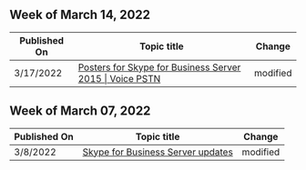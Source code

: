 <!-- This file is generated automatically each week. Changes made to this file will be overwritten.-->



## Week of March 14, 2022


| Published On |Topic title | Change |
|------|------------|--------|
| 3/17/2022 | [Posters for Skype for Business Server 2015 \| Voice PSTN](/SkypeForBusiness/technical-diagrams) | modified |


## Week of March 07, 2022


| Published On |Topic title | Change |
|------|------------|--------|
| 3/8/2022 | [Skype for Business Server updates](/SkypeForBusiness/sfb-server-updates) | modified |
